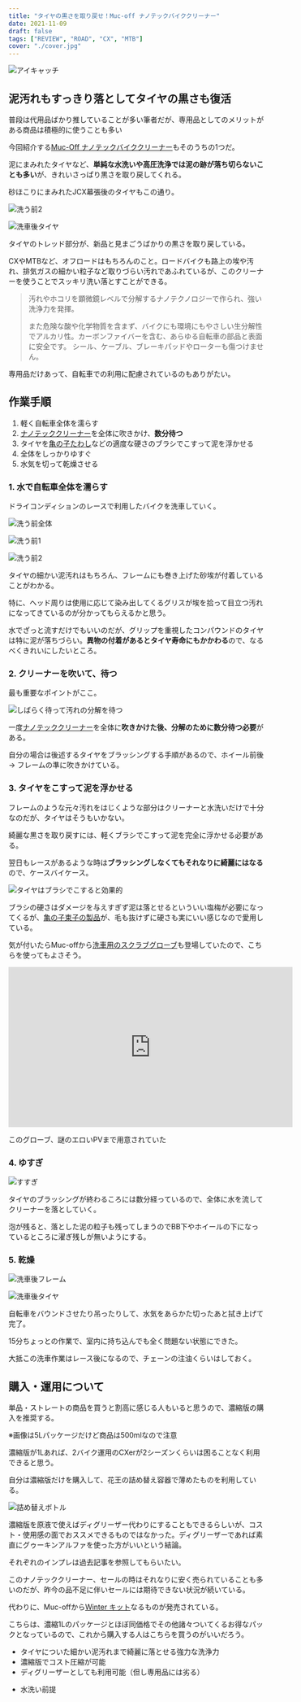 ```yaml
---
title: "タイヤの黒さを取り戻せ！Muc-off ナノテックバイククリーナー"
date: 2021-11-09
draft: false
tags: ["REVIEW", "ROAD", "CX", "MTB"]
cover: "./cover.jpg"
---
```


![アイキャッチ](./eyecatch.jpg)

## 泥汚れもすっきり落としてタイヤの黒さも復活

普段は代用品ばかり推していることが多い筆者だが、専用品としてのメリットがある商品は積極的に使うことも多い

今回紹介する[Muc-Off ナノテックバイククリーナー](https://amzn.to/3GZvYpO)もそのうちの1つだ。

<LinkBox url="https://www.amazon.co.jp/gp/product/B07T1YW9BW/" isAmazonLink />

泥にまみれたタイヤなど、**単純な水洗いや高圧洗浄では泥の跡が落ち切らないことも多い**が、きれいさっぱり黒さを取り戻してくれる。

砂ほこりにまみれたJCX幕張後のタイヤもこの通り。

![洗う前2](./before_tyre.jpg)

![洗車後タイヤ](./after_tyre.jpg)

タイヤのトレッド部分が、新品と見まごうばかりの黒さを取り戻している。

CXやMTBなど、オフロードはもちろんのこと。ロードバイクも路上の埃や汚れ、排気ガスの細かい粒子など取りづらい汚れであふれているが、このクリーナーを使うことでスッキリ洗い落とすことができる。

> 汚れやホコリを顕微鏡レベルで分解するナノテクノロジーで作られ、強い洗浄力を発揮。
>
> また危険な酸や化学物質を含まず、バイクにも環境にもやさしい生分解性でアルカリ性。カーボンファイバーを含む、あらゆる自転車の部品と表面に安全です。 シール、ケーブル、ブレーキパッドやローターも傷つけません。

専用品だけあって、自転車での利用に配慮されているのもありがたい。

## 作業手順

1. 軽く自転車全体を濡らす
2. [ナノテッククリーナー](https://amzn.to/3GZvYpO)を全体に吹きかけ、**数分待つ**
3. タイヤを[亀の子たわし](https://amzn.to/30aQ93B)などの適度な硬さのブラシでこすって泥を浮かせる
4. 全体をしっかりゆすぐ
5. 水気を切って乾燥させる

### 1. 水で自転車全体を濡らす

ドライコンディションのレースで利用したバイクを洗車していく。

![洗う前全体](./before.jpg)

![洗う前1](./before_front.jpg)

![洗う前2](./before_tyre.jpg)

タイヤの細かい泥汚れはもちろん、フレームにも巻き上げた砂埃が付着していることがわかる。

特に、ヘッド周りは使用に応じて染み出してくるグリスが埃を拾って目立つ汚れになってきているのが分かってもらえるかと思う。

水でざっと流すだけでもいいのだが、グリップを重視したコンパウンドのタイヤは特に泥が落ちづらい。**異物の付着があるとタイヤ寿命にもかかわる**ので、なるべくきれいにしたいところ。

### 2. クリーナーを吹いて、待つ

最も重要なポイントがここ。

![しばらく待って汚れの分解を待つ](./soap.jpg)

一度[ナノテッククリーナー](https://amzn.to/3GZvYpO)を全体に**吹きかけた後、分解のために数分待つ必要**がある。

自分の場合は後述するタイヤをブラッシングする手順があるので、ホイール前後 → フレームの準に吹きかけている。

### 3. タイヤをこすって泥を浮かせる

フレームのような元々汚れをはじくような部分はクリーナーと水洗いだけで十分なのだが、タイヤはそうもいかない。

綺麗な黒さを取り戻すには、軽くブラシでこすって泥を完全に浮かせる必要がある。

翌日もレースがあるような時は**ブラッシングしなくてもそれなりに綺麗にはなる**ので、ケースバイケース。

![タイヤはブラシでこすると効果的](./brush_tyre.jpg)

ブラシの硬さはダメージを与えすぎず泥は落とせるといういい塩梅が必要になってくるが、[亀の子束子の製品](https://amzn.to/3H1mEBS)が、毛も抜けずに硬さも実にいい感じなので愛用している。

<LinkBox url="https://www.amazon.co.jp/gp/product/B01LZ4WFNF/" isAmazonLink />

気が付いたらMuc-offから[洗車用のスクラブグローブ](https://amzn.to/3c6tZSB)も登場していたので、こちらを使ってもよさそう。

<LinkBox url="https://www.amazon.co.jp/gp/product/B09KL22CKH/" isAmazonLink />

<iframe width="560" height="315" src="https://www.youtube.com/embed/fEcIikdl6yE" title="YouTube video player" frameborder="0" allow="accelerometer; autoplay; clipboard-write; encrypted-media; gyroscope; picture-in-picture" allowfullscreen></iframe>

このグローブ、謎のエロいPVまで用意されていた

### 4. ゆすぎ

![すすぎ](./susugi.jpg)

タイヤのブラッシングが終わるころには数分経っているので、全体に水を流してクリーナーを落としていく。

泡が残ると、落とした泥の粒子も残ってしまうのでBB下やホイールの下になっているところに濯ぎ残しが無いようにする。

### 5. 乾燥

![洗車後フレーム](./after_frame.jpg)

![洗車後タイヤ](./after_tyre.jpg)

自転車をバウンドさせたり吊ったりして、水気をあらかた切ったあと拭き上げて完了。

15分ちょっとの作業で、室内に持ち込んでも全く問題ない状態にできた。

大抵この洗車作業はレース後になるので、チェーンの注油くらいはしておく。

## 購入・運用について

単品・ストレートの商品を買うと割高に感じる人もいると思うので、濃縮版の購入を推奨する。

<LinkBox url="https://www.amazon.co.jp/gp/product/B07T22FKHB/" isAmazonLink />

※画像は5Lパッケージだけど商品は500mlなので注意

<LinkBox url="https://www.wiggle.jp/muc-off-%E6%BF%83%E7%B8%AE%E3%83%90%E3%82%A4%E3%82%AF%E3%82%AF%E3%83%AA%E3%83%BC%E3%83%8A%E3%83%BC-1l-" linkurl="https://ck.jp.ap.valuecommerce.com/servlet/referral?sid=3171302&pid=886932159&vc_url=https%3A%2F%2Fwww.wiggle.jp%2Fmuc-off-%25E6%25BF%2583%25E7%25B8%25AE%25E3%2583%2590%25E3%2582%25A4%25E3%2582%25AF%25E3%2582%25AF%25E3%2583%25AA%25E3%2583%25BC%25E3%2583%258A%25E3%2583%25BC-1l-%3Futm_source%3Dvaluecommerce%26utm_medium%3Daffiliates%26utm_campaign%3Daffiliate-website" />

濃縮版が1Lあれば、2バイク運用のCXerが2シーズンくらいは困ることなく利用できると思う。

自分は濃縮版だけを購入して、花王の詰め替え容器で薄めたものを利用している。

![詰め替えボトル](./bottle.jpg)

<LinkBox url="https://www.amazon.co.jp/gp/product/B0091FWSUA/" isAmazonLink />

濃縮版を原液で使えばディグリーザー代わりにすることもできるらしいが、コスト・使用感の面でおススメできるものではなかった。ディグリーザーであれば素直にグゥーキンアルファを使った方がいいという結論。

それぞれのインプレは過去記事を参照してもらいたい。

<LinkBox url="https://blog.gensobunya.net/post/2020/03/nanotech_degrease/" />

<LinkBox url="https://blog.gensobunya.net/post/2020/03/ghakinalpha/" />

このナノテッククリーナー、セールの時はそれなりに安く売られていることも多いのだが、昨今の品不足に伴いセールには期待できない状況が続いている。

代わりに、Muc-offから[Winter キット](https://www.wiggle.jp/muc-off-%E3%82%A6%E3%82%A3%E3%83%B3%E3%82%BF%E3%83%BC%E3%82%A8%E3%83%83%E3%82%BB%E3%83%B3%E3%82%B7%E3%83%A3%E3%83%AB%E3%82%AD%E3%83%83%E3%83%88)なるものが発売されている。

こちらは、濃縮1Lのパッケージとほぼ同価格でその他諸々ついてくるお得なパックとなっているので、これから購入する人はこちらを買うのがいいだろう。

<PositiveBox>

- タイヤについた細かい泥汚れまで綺麗に落とせる強力な洗浄力
- 濃縮版でコスト圧縮が可能
- ディグリーザーとしても利用可能（但し専用品には劣る）

</PositiveBox>

<NegativeBox>

- 水洗い前提

</NegativeBox>

<LinkBox url="https://www.wiggle.jp/muc-off-%E3%82%A6%E3%82%A3%E3%83%B3%E3%82%BF%E3%83%BC%E3%82%A8%E3%83%83%E3%82%BB%E3%83%B3%E3%82%B7%E3%83%A3%E3%83%AB%E3%82%AD%E3%83%83%E3%83%88"
linkurl="https://ck.jp.ap.valuecommerce.com/servlet/referral?sid=3171302&pid=886932159&vc_url=https%3A%2F%2Fwww.wiggle.jp%2Fmuc-off-ebike-ultimate-cleaning-kit%3Futm_source%3Dvaluecommerce%26utm_medium%3Daffiliates%26utm_campaign%3Daffiliate-website" />
